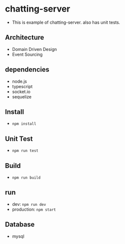 # chatting-server
- This is example of chatting-server. also has unit tests.

## Architecture
- Domain Driven Design
- Event Sourcing

## dependencies
- node.js
- typescript
- socket.io
- sequelize

## Install
- `npm install`

## Unit Test
- `npm run test`

## Build
- `npm run build`

## run 
- dev: `npm run dev`
- production: `npm start`

## Database
- mysql
